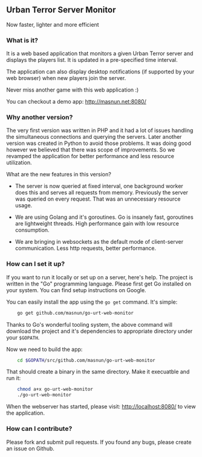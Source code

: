 ## Urban Terror Server Monitor

Now faster, lighter and more efficient 



### What is it? 

It is a web based application that monitors a given Urban Terror server and displays the players list. It is updated in a pre-specified time interval. 

The application can also display desktop notifications (if supported by your web browser) when new players join the server. 

Never miss another game with this web application :) 

You can checkout a demo app: <a href="http://masnun.net:8080/">http://masnun.net:8080/</a> 

### Why another version? 

The very first version was written in PHP and it had a lot of issues handling the simultaneous connections and querying the servers. Later another version was created in Python to avoid those problems. It was doing good however we believed that there was scope of improvements. So we revamped the application for better performance and less resource utilization. 

What are the new features in this version? 

* The server is now queried at fixed interval, one background worker does this and serves all requests from memory. Previously the server was queried on every request. That was an unnecessary resource usage. 

* We are using Golang and it's goroutines. Go is insanely fast, goroutines are lightweight threads. High performance gain with low resource consumption. 

* We are bringing in websockets as the default mode of client-server communication. Less http requests, better performance. 

### How can I set it up? 

If you want to run it locally or set up on a server, here's help. The project is written in the "Go" programming language. Please first get Go installed on your system. You can find setup instructions on Google. 

You can easily install the app using the `go get` command. It's simple: 

```bash
	go get github.com/masnun/go-urt-web-monitor
```

Thanks to Go's wonderful tooling system, the above command will download the project and it's dependencies to appropriate directory under your `$GOPATH`. 

Now we need to build the app: 

```bash
	cd $GOPATH/src/github.com/masnun/go-urt-web-monitor
```

That should create a binary in the same directory. Make it execuatble and run it: 

```bash
	chmod a+x go-urt-web-monitor
	./go-urt-web-monitor
```

When the webserver has started, please visit: <a href="http://localhost:8080/">http://localhost:8080/</a> to view the application. 


### How can I contribute? 

Please fork and submit pull requests. If you found any bugs, please create an issue on Github. 


